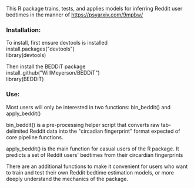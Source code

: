 This R package trains, tests, and applies models for inferring Reddit user bedtimes in the manner of https://psyarxiv.com/9mpbw/

### Installation:
To install, first ensure devtools is installed  
install.packages("devtools")  
library(devtools)  

Then install the BEDDiT package  
install_github("WillMeyerson/BEDDiT")  
library(BEDDiT)  

### Use:
Most users will only be interested in two functions: bin_beddit() and apply_beddit()

bin_beddit() is a pre-processing helper script that converts raw tab-delimited Reddit data into the "circadian fingerprint" format expected of core pipeline functions. 

apply_beddit() is the main function for casual users of the R package. It predicts a set of Reddit users' bedtimes from their circardian fingerprints

There are an additional functions to make it convenient for users who want to train and test their own Reddit bedtime estimation models, or more deeply understand the mechanics of the package.
